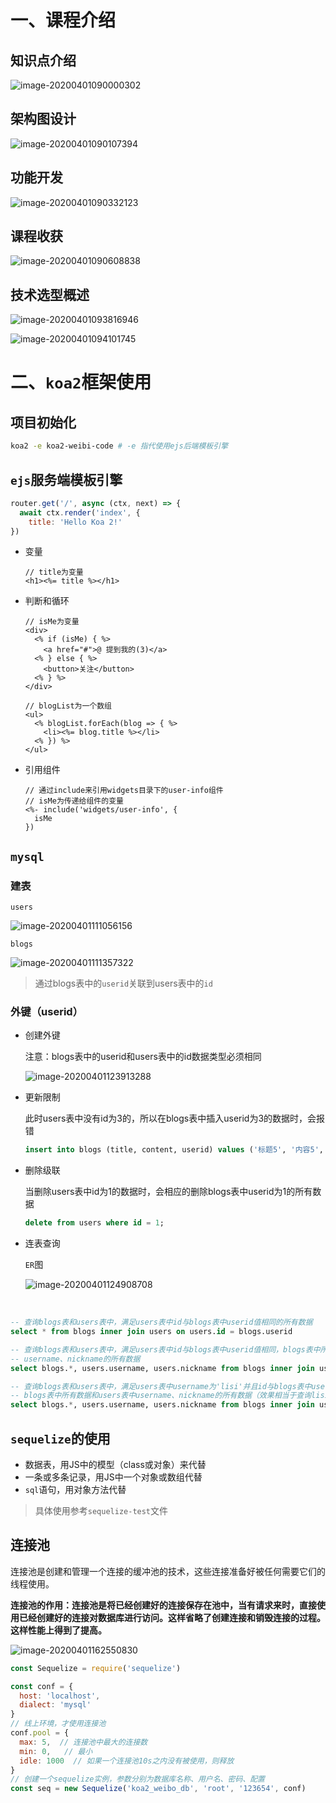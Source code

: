 # 一、课程介绍

## 知识点介绍

![image-20200401090000302](D:\Note\image\image-20200401090000302.png)

## 架构图设计

![image-20200401090107394](D:\Note\image\image-20200401090107394.png)

## 功能开发

![image-20200401090332123](D:\Note\image\image-20200401090332123.png)

## 课程收获

![image-20200401090608838](D:\Note\image\image-20200401090608838.png)

## 技术选型概述

![image-20200401093816946](D:\Note\image\image-20200401093816946.png)

![image-20200401094101745](D:\Note\image\image-20200401094101745.png)

# 二、`koa2`框架使用

## 项目初始化

```bash
koa2 -e koa2-weibi-code # -e 指代使用ejs后端模板引擎
```

## `ejs`服务端模板引擎

```javascript
router.get('/', async (ctx, next) => {
  await ctx.render('index', {
    title: 'Hello Koa 2!'
})
```

* 变量

  ```ejs
  // title为变量
  <h1><%= title %></h1>
  ```

* 判断和循环

  ```ejs
  // isMe为变量
  <div>
    <% if (isMe) { %>
      <a href="#">@ 提到我的(3)</a>
    <% } else { %>
      <button>关注</button>
    <% } %>
  </div>
  ```

  ```ejs
  // blogList为一个数组
  <ul>
    <% blogList.forEach(blog => { %>
      <li><%= blog.title %></li>
    <% }) %>
  </ul>
  ```

* 引用组件

  ```ejs
  // 通过include来引用widgets目录下的user-info组件
  // isMe为传递给组件的变量
  <%- include('widgets/user-info', {
    isMe
  })
  ```

## `mysql`

### 建表

`users`

![image-20200401111056156](D:\Note\image\image-20200401111056156.png)

`blogs`

![image-20200401111357322](D:\Note\image\image-20200401111357322.png)

> 通过blogs表中的`userid`关联到users表中的`id`

### 外键（userid）

* 创建外键

  注意：blogs表中的userid和users表中的id数据类型必须相同

  ![image-20200401123913288](D:\Note\image\image-20200401123913288.png)

* 更新限制

  此时users表中没有id为3的，所以在blogs表中插入userid为3的数据时，会报错

  ```sql
  insert into blogs (title, content, userid) values ('标题5', '内容5', 3)
  ```

* 删除级联

  当删除users表中id为1的数据时，会相应的删除blogs表中userid为1的所有数据

  ```sql
  delete from users where id = 1;
  ```

* 连表查询

  `ER`图

  ![image-20200401124908708](D:\Note\image\image-20200401124908708.png)

​        

```sql
-- 查询blogs表和users表中，满足users表中id与blogs表中userid值相同的所有数据
select * from blogs inner join users on users.id = blogs.userid

-- 查询blogs表和users表中，满足users表中id与blogs表中userid值相同，blogs表中所有数据和users表中
-- username、nickname的所有数据
select blogs.*, users.username, users.nickname from blogs inner join users on users.id=blogs.userid

-- 查询blogs表和users表中，满足users表中username为'lisi'并且id与blogs表中userid值相同，
-- blogs表中所有数据和users表中username、nickname的所有数据（效果相当于查询lisi的username、nickname信息及他的所有blog信息）
select blogs.*, users.username, users.nickname from blogs inner join users on users.id=blogs.userid where users.username='lisi'
```

## `sequelize`的使用

* 数据表，用JS中的模型（class或对象）来代替
* 一条或多条记录，用JS中一个对象或数组代替
* `sql`语句，用对象方法代替

> 具体使用参考`sequelize-test`文件

## 连接池

连接池是创建和管理一个连接的缓冲池的技术，这些连接准备好被任何需要它们的线程使用。

**连接池的作用：连接池是将已经创建好的连接保存在池中，当有请求来时，直接使用已经创建好的连接对数据库进行访问。这样省略了创建连接和销毁连接的过程。这样性能上得到了提高。**

![image-20200401162550830](D:\Note\image\image-20200401162550830.png)

```javascript
const Sequelize = require('sequelize')

const conf = {
  host: 'localhost',
  dialect: 'mysql'
}
// 线上环境，才使用连接池
conf.pool = {
  max: 5,  // 连接池中最大的连接数
  min: 0,   // 最小
  idle: 1000  // 如果一个连接池10s之内没有被使用，则释放
}
// 创建一个sequelize实例，参数分别为数据库名称、用户名、密码、配置
const seq = new Sequelize('koa2_weibo_db', 'root', '123654', conf)
```

